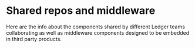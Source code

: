 # Shared repos and middleware

Here are the info about the components shared by different Ledger teams collaborating as well as middleware components designed to be embedded in third party products. 